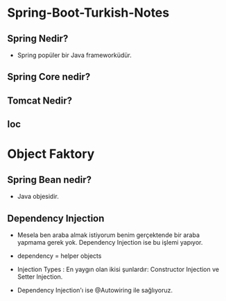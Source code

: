# Spring-Boot-Turkish-Notes


## Spring Nedir?

- Spring popüler bir Java frameworküdür.

## Spring Core nedir?

## Tomcat Nedir?

## Ioc

# Object Faktory

## Spring Bean nedir?

 - Java objesidir.
 
## Dependency Injection
 
- Mesela ben araba almak istiyorum benim gerçektende bir araba yapmama gerek yok. Dependency Injection ise bu işlemi yapıyor.

-  dependency = helper objects

- Injection Types : En yaygın olan ikisi şunlardır: Constructor Injection ve Setter Injection.

- Dependency Injection'ı ise  @Autowiring ile sağlıyoruz.

  
  
